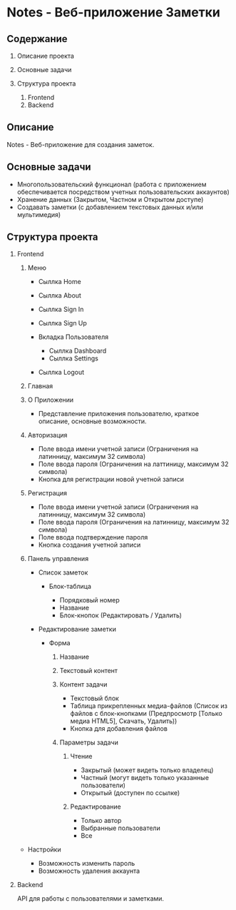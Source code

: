 # Notes - Веб-приложение Заметки

## Содержание
1. Описание проекта
2. Основные задачи
3. Структура проекта

    1. Frontend
    2. Backend

## Описание
Notes - Веб-приложение для создания заметок.

## Основные задачи
* Многопользовательский функционал (работа с приложением обеспечивается посредством учетных пользовательских аккаунтов)
* Хранение данных (Закрытом, Частном и Открытом доступе)
* Создавать заметки (с добавлением текстовых данных и/или мультимедия)

## Структура проекта
1. Frontend

    1. Меню
        * Сыллка Home
        * Сыллка About
        * Сыллка Sign In
        * Сыллка Sign Up
        * Вкладка Пользователя

            * Сыллка Dashboard
            * Сыллка Settings

        * Сыллка Logout

    2. Главная

    3. О Приложении

        * Представление приложения пользователю, краткое описание, основные возможности.

    4. Авторизация

        * Поле ввода имени учетной записи (Ограничения на латинницу, максимум 32 символа)
        * Поле ввода пароля (Ограничения на латтиницу, максимум 32 символа)
        * Кнопка для регистрации новой учетной записи

    5. Регистрация

        * Поле ввода имени учетной записи (Ограничения на латинницу, максимум 32 символа)
        * Поле ввода пароля (Ограничения на латинницу, максимум 32 символа)
        * Поле ввода подтверждение пароля
        * Кнопка создания учетной записи

    6. Панель управления

        * Список заметок

            * Блок-таблица

                * Порядковый номер
                * Название
                * Блок-кнопок (Редактировать / Удалить)

        * Редактирование заметки

            * Форма

                1. Название
                2. Текстовый контент
                3. Контент задачи

                      * Текстовый блок
                      * Таблица прикрепленных медиа-файлов (Список из файлов с блок-кнопками (Предпросмотр [Только медиа HTML5], Скачать, Удалить))
                      * Кнопка для добавления файлов

                4. Параметры задачи

                    1. Чтение

                        * Закрытый (может видеть только владелец)
                        * Частный (могут видеть только указанные пользователи)
                        * Открытый (доступен по ссылке)

                    2. Редактирование

                        * Только автор
                        * Выбранные пользователи
                        * Все
    * Настройки

        * Возможность изменить пароль
        * Возможность удаления аккаунта


2. Backend

    API для работы с пользователями и заметками.
